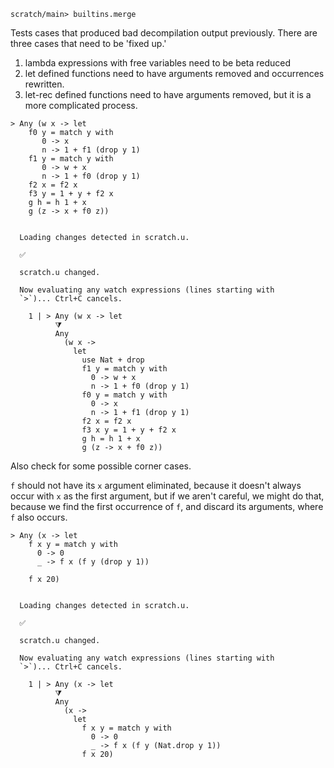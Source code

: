 ``` ucm :hide
scratch/main> builtins.merge
```

Tests cases that produced bad decompilation output previously. There
are three cases that need to be 'fixed up.'

1.  lambda expressions with free variables need to be beta reduced
2.  let defined functions need to have arguments removed and
    occurrences rewritten.
3.  let-rec defined functions need to have arguments removed, but
    it is a more complicated process.

``` unison
> Any (w x -> let
    f0 y = match y with
       0 -> x
       n -> 1 + f1 (drop y 1)
    f1 y = match y with
       0 -> w + x
       n -> 1 + f0 (drop y 1)
    f2 x = f2 x
    f3 y = 1 + y + f2 x
    g h = h 1 + x
    g (z -> x + f0 z))
```

``` ucm :added-by-ucm

  Loading changes detected in scratch.u.

  ✅

  scratch.u changed.

  Now evaluating any watch expressions (lines starting with
  `>`)... Ctrl+C cancels.

    1 | > Any (w x -> let
          ⧩
          Any
            (w x ->
              let
                use Nat + drop
                f1 y = match y with
                  0 -> w + x
                  n -> 1 + f0 (drop y 1)
                f0 y = match y with
                  0 -> x
                  n -> 1 + f1 (drop y 1)
                f2 x = f2 x
                f3 x y = 1 + y + f2 x
                g h = h 1 + x
                g (z -> x + f0 z))
```

Also check for some possible corner cases.

`f` should not have its `x` argument eliminated, because it doesn't
always occur with `x` as the first argument, but if we aren't careful,
we might do that, because we find the first occurrence of `f`, and
discard its arguments, where `f` also occurs.

``` unison
> Any (x -> let
    f x y = match y with
      0 -> 0
      _ -> f x (f y (drop y 1))

    f x 20)
```

``` ucm :added-by-ucm

  Loading changes detected in scratch.u.

  ✅

  scratch.u changed.

  Now evaluating any watch expressions (lines starting with
  `>`)... Ctrl+C cancels.

    1 | > Any (x -> let
          ⧩
          Any
            (x ->
              let
                f x y = match y with
                  0 -> 0
                  _ -> f x (f y (Nat.drop y 1))
                f x 20)
```
